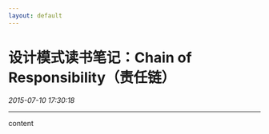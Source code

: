 ```yaml
---
layout: default
---
```


# 设计模式读书笔记：Chain of Responsibility（责任链）
_2015-07-10 17:30:18_

* * *

content
